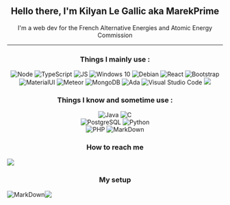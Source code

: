 <h2 align="center">Hello there, I'm Kilyan Le Gallic aka MarekPrime</h2>
<p align="center">I'm a web dev for the French Alternative Energies and Atomic Energy Commission</p>

-----
<div align="center">
<h3>Things I mainly use :</h3>
<div style="diplay: flex;">
<img alt="Node" src="https://img.shields.io/badge/Node.js-43853D?style=for-the-badge&logo=node.js&logoColor=white"/>
<img alt="TypeScript" src="https://img.shields.io/badge/TypeScript-007ACC?style=for-the-badge&logo=typescript&logoColor=white"/>
<img alt="JS" src="https://img.shields.io/badge/JavaScript-323330?style=for-the-badge&logo=javascript&logoColor=F7DF1E"/>
<img alt="Windows 10" src="https://img.shields.io/badge/Windows-0078D6?style=for-the-badge&logo=windows&logoColor=white" />
<img alt="Debian" src="https://img.shields.io/badge/-Debian-d70a53?logo=Debian&style=for-the-badge" />
<img alt="React" src="https://img.shields.io/badge/React-20232A?style=for-the-badge&logo=react&logoColor=61DAFB" />
<img alt="Bootstrap" src="https://img.shields.io/badge/Bootstrap-563D7C?style=for-the-badge&logo=bootstrap&logoColor=white"/>
<img alt="MaterialUI" src="https://img.shields.io/badge/Material--UI-0081CB?style=for-the-badge&logo=material-ui&logoColor=white"/>
<img alt="Meteor" src="https://img.shields.io/badge/-Meteor-yellow?logo=Meteor&logoColor=red&style=for-the-badge"/>
<img alt="MongoDB" src="https://img.shields.io/badge/MongoDB-4EA94B?style=for-the-badge&logo=mongodb&logoColor=white"/>
<img alt="Ada" src="https://img.shields.io/badge/ADA-2012-red?style=for-the-badge&logo=ada&logoColor=red"/>
<img alt="Visual Studio Code" src="https://img.shields.io/badge/Visual%20Studio%20Code-0078d7.svg?style=for-the-badge&logo=visual-studio-code&logoColor=white"/>
  <img src="https://img.shields.io/badge/Loopback%20LB4-%23E61B23.svg?logo=data%3Aimage%2Fjpeg%3Bbase64%2C%2F9j%2F4AAQSkZJRgABAQAAAQABAAD%2F2wBDABsSFBcUERsXFhceHBsgKEIrKCUlKFE6PTBCYFVlZF9VXVtqeJmBanGQc1tdhbWGkJ6jq62rZ4C8ybqmx5moq6T%2F2wBDARweHigjKE4rK06kbl1upKSkpKSkpKSkpKSkpKSkpKSkpKSkpKSkpKSkpKSkpKSkpKSkpKSkpKSkpKSkpKSkpKT%2FwAARCACAAIADASIAAhEBAxEB%2F8QAHwAAAQUBAQEBAQEAAAAAAAAAAAECAwQFBgcICQoL%2F8QAtRAAAgEDAwIEAwUFBAQAAAF9AQIDAAQRBRIhMUEGE1FhByJxFDKBkaEII0KxwRVS0fAkM2JyggkKFhcYGRolJicoKSo0NTY3ODk6Q0RFRkdISUpTVFVWV1hZWmNkZWZnaGlqc3R1dnd4eXqDhIWGh4iJipKTlJWWl5iZmqKjpKWmp6ipqrKztLW2t7i5usLDxMXGx8jJytLT1NXW19jZ2uHi4%2BTl5ufo6erx8vP09fb3%2BPn6%2F8QAHwEAAwEBAQEBAQEBAQAAAAAAAAECAwQFBgcICQoL%2F8QAtREAAgECBAQDBAcFBAQAAQJ3AAECAxEEBSExBhJBUQdhcRMiMoEIFEKRobHBCSMzUvAVYnLRChYkNOEl8RcYGRomJygpKjU2Nzg5OkNERUZHSElKU1RVVldYWVpjZGVmZ2hpanN0dXZ3eHl6goOEhYaHiImKkpOUlZaXmJmaoqOkpaanqKmqsrO0tba3uLm6wsPExcbHyMnK0tPU1dbX2Nna4uPk5ebn6Onq8vP09fb3%2BPn6%2F9oADAMBAAIRAxEAPwDpqKKKACiiigAooooAKKKKACiiigAooooAKKKKACiiigAooooAKKKKACiiigAooqnd6lDb5UHe%2FoO31qoxcnZA3YuUVQtNUhnwsn7t%2Ffofxq%2FRKLi7MSdwoooqRhRRRQAUUUUAFFFFABRRRQAVHLMkUbuxzsGSB1rKvNWckpbjYBwWPWm2Yc6feO4b5hwT361uqLS5pE83REd3qc0%2BVjzGnoOppbTS5Z8NJ%2B7T36mk0ZQ17yAcKSM1sWt0lyG2hgVOCCK2qSdP3YIlK%2BrMq70mSLLQkyL6dxUNrqE9qdpyyjja3atm6vYbUfO2W7KOtZmtYM0TAAFkyaKc3P3ZoGrao1re5SeFJB8ofgA1NWHIjtosBRSdrknHbk0lpqssOFl%2FeJ69xWToN3cR83c3aKQcilrnLCiiigAooooAKKKKAOYQA3igjIMgz%2BddBeIWs5URckrgAVj3mnTwszqN6Zzleo%2FCkh1S5ijKZD%2Bhbkiu6cXUSlB7GadtGW7O1XT%2FAPSLmUKSMbagudVZh5dsvlp69%2F8A61Vkjub6XI3SN3J6CtW00qKHDS%2FvH%2FQUpcsXzTd2Cu9EZttYT3Z3cqp6u3f%2FABrRvLSO9wIpl8yIbcZq1dQNPCUSVo%2FpWFNbXNk%2B4gjHR1PFKM3Ud72fQGrG3p0Tw2aRyDDAnI%2FE1hX4AvZgBgbu1Svqly8WzcB6sBgmi10%2Be6O4%2FIh%2FibvVwi6bc5vcTd9EdAOgpaQcClrgNQooooAKKKKACikDBs4IOOuKWgAqpNp1tNIHZMHvtOM1bopqTjsFjN1C4ltIxHbw7E%2FvgcCoLTV2XCXA3D%2B%2BOtbBAIwRkVnXWkxyktCRG3p2P%2BFbwlTa5Zr5ktPdEV3rHBW2H%2FAyP5CjTrq6nJSSPzoz1ZuMf40ttpkMbZuJUYj%2BEHitRAgQBAAvbHSnOVOK5Yq4km9WV00%2B1SXzBGM9geg%2FCrVFFc7k3uXYKKZJIkUbSSMFRRkk9qWN1ljV0YMrDII7ikA6iiigAooooAyNA%2B%2Ff%2FwDXw1Wb%2B%2Fa3mjt4ITPcSchM4wPUmsvTtTtbGa9S4cqWnYjCk96lmuok1S31MlvsssZTftPynJ61bWoi7aakZJpbe6h%2BzzRrvI3ZBX1Bqv8A2xcNC11HYlrQH7%2B8AkdzioQP7U1O5ltiTF9nMW%2FGAWNRxahBFob2Um5bkI0XlFTnJz%2FjRYDQutWWFrPyommW5BIwee3b8aSDU5vty2t5a%2BQ0gyhD7gaz5kazbRllViybiygZI6VNLcxalrVl9lJdYcs7YIA%2Fzj9aLICrFFp0mpX%2FAPaBUYl%2BTLle5z0%2FCrmhJ5U14bfe1nn91zkE98ZqnDc2FvqeofbkR90vybo92OTn%2BlPspW%2B06hc6dGRbiLKLtwC%2BB0H51TEXZNWuoEWeewMduTjdv%2BYD3FWL3UTBLFBbwmeeUZVc4AHqTWLcyrd6OX%2B1zT3GA0keflXnnjFW3uI4NRtNQYn7NJB5e%2FB%2BU%2B9Kw7k91dTT6Zex3Fs0EkaeuVP0NJbXxgsbG3hj864kjXCZxgY6k0t5qEV7p16IA5RE%2FwBYRhW%2BlZ8ET6ZDZ6kHaRHULMD2U9MfSkkB0wzjnrS01WV1DKQVIyCO9OqBhRRRQA3Yv90flS7QRggY9MUtFACABRgAAe1JtXdu2jPrinUUAUb2zkuL6znQqFgLFgTyc46flV0Kq5wAM9cClop3AbtU%2FwAI%2FKlAA4AxS0UgGhVGcKBnrgUu0EYIGPSlooAQKoGAAB6YowMYwMelLRQAg46UtFFABRRRQAUUUUAFFFFABRRRQAUUUUAFFFFABRRRQAUUUUAf%2F9k%3D"/>
</div>

<h3>Things I know and sometime use :</h3>
<div style="diplay: flex;">
<img alt="Java" src="https://img.shields.io/badge/java-%23ED8B00.svg?style=for-the-badge&logo=java&logoColor=white"/>
<img alt="C" src="https://img.shields.io/badge/c-%2300599C.svg?style=for-the-badge&logo=c&logoColor=white"/>
</div>
<div style="diplay: flex;">
<img alt="PostgreSQL" src="https://img.shields.io/badge/PostgreSQL-316192?style=for-the-badge&logo=postgresql&logoColor=white"/>
<img alt="Python" src="https://img.shields.io/badge/Python-14354C?style=for-the-badge&logo=python&logoColor=white"/>
</div>
<div>
<img alt="PHP" src="https://img.shields.io/badge/PHP-777BB4?style=for-the-badge&logo=php&logoColor=white"/>
<img alt="MarkDown" src="https://img.shields.io/badge/Markdown-000000?style=for-the-badge&logo=markdown&logoColor=white"/> 	
</div>

  
  <h3> How to reach me </h3>
<div style="display : flex;">
<img src="https://img.shields.io/badge/-MarekPrime%235353-black?logo=Discord&style=for-the-badge" loading="lazy">
</div>


<h3>My setup</h3>
<div style="display : flex;">
   <img alt="MarkDown" src="https://img.shields.io/badge/NVIDIA-GTX1080-76B900?style=for-the-badge&logo=nvidia&logoColor=white"/>
   <img src="https://img.shields.io/badge/Intel-Core_i5_8th-0071C5?style=for-the-badge&logo=intel&logoColor=white"/>
</div>
</div>
  
</div>
